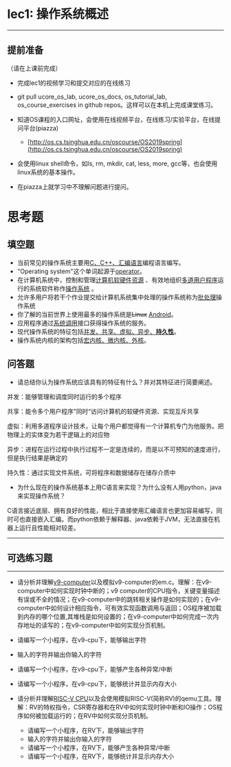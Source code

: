 # lec1: 操作系统概述

---

## **提前准备**

（请在上课前完成）

* 完成lec1的视频学习和提交对应的在线练习
* git pull ucore\_os\_lab, ucore\_os\_docs, os\_tutorial\_lab, os\_course\_exercises in github repos。这样可以在本机上完成课堂练习。
* 知道OS课程的入口网址，会使用在线视频平台，在线练习/实验平台，在线提问平台\(piazza\)
  * [http://os.cs.tsinghua.edu.cn/oscourse/OS2019spring](http://os.cs.tsinghua.edu.cn/oscourse/OS2019spring)


* 会使用linux shell命令，如ls, rm, mkdir, cat, less, more, gcc等，也会使用linux系统的基本操作。
* 在piazza上就学习中不理解问题进行提问。



# 思考题

## 填空题

* 当前常见的操作系统主要用<u>C、C++、汇编语言</u>编程语言编写。
* "Operating system"这个单词起源于<u>operator</u>。 
* 在计算机系统中，控制和管理<u>计算机软硬件资源</u> 、有效地组织<u>多道用户程序</u>运行的系统软件称作<u>操作系统</u> 。
* 允许多用户将若干个作业提交给计算机系统集中处理的操作系统称为<u>批处理</u>操作系统
* 你了解的当前世界上使用最多的操作系统是~~Linux~~  <u>Android</u>。
* 应用程序通过<u>系统调用</u>接口获得操作系统的服务。
* 现代操作系统的特征包括<u>并发、共享、虚拟、异步</u><u>、**持久性**</u>。
* 操作系统内核的架构包括<u>宏内核、微内核、外核</u>。


## 问答题

- 请总结你认为操作系统应该具有的特征有什么？并对其特征进行简要阐述。

并发：能够管理和调度同时运行的多个程序

共享：能令多个用户程序”同时“访问计算机的软硬件资源、实现互斥共享

虚拟：利用多道程序设计技术，让每个用户都觉得有一个计算机专门为他服务。把物理上的实体变为若干逻辑上的对应物

异步：进程在运行过程中执行过程不一定是连续的，而是以不可预知的速度进行，但是执行结果是确定的

持久性：通过实现文件系统，可将程序和数据储存在储存介质中


- 为什么现在的操作系统基本上用C语言来实现？为什么没有人用python，java来实现操作系统？

C语言接近底层、拥有良好的性能，相比于直接使用汇编语言也更加容易编写，同时可也直接嵌入汇编。而python依赖于解释器、java依赖于JVM，无法直接在机器上运行且性能相对较差。

---

## 可选练习题

---

- 请分析并理解[v9\-computer](https://github.com/chyyuu/os_tutorial_lab/blob/master/v9_computer/docs/v9_computer.md)以及模拟v9\-computer的em.c。理解：在v9\-computer中如何实现时钟中断的；v9 computer的CPU指令，关键变量描述有误或不全的情况；在v9\-computer中的跳转相关操作是如何实现的；在v9\-computer中如何设计相应指令，可有效实现函数调用与返回；OS程序被加载到内存的哪个位置,其堆栈是如何设置的；在v9\-computer中如何完成一次内存地址的读写的；在v9\-computer中如何实现分页机制。


- 请编写一个小程序，在v9-cpu下，能够输出字符


- 输入的字符并输出你输入的字符


- 请编写一个小程序，在v9-cpu下，能够产生各种异常/中断


- 请编写一个小程序，在v9-cpu下，能够统计并显示内存大小



- 请分析并理解[RISC-V CPU](http://www.riscvbook.com/chinese/)以及会使用模拟RISC\-V(简称RV)的qemu工具。理解：RV的特权指令，CSR寄存器和在RV中如何实现时钟中断和IO操作；OS程序如何被加载运行的；在RV中如何实现分页机制。
  - 请编写一个小程序，在RV下，能够输出字符
  - 输入的字符并输出你输入的字符
  - 请编写一个小程序，在RV下，能够产生各种异常/中断
  - 请编写一个小程序，在RV下，能够统计并显示内存大小
